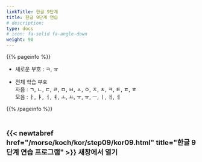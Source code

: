 ```yaml
---
linkTitle: 한글 9단계
title: 한글 9단계 연습
# description: 
type: docs
# icon: fa-solid fa-angle-down
weight: 90
---
```


{{% pageinfo %}}

* 새로운 부호 : ㅋ, ㅠ

* 전체 학습 부호<br>
자음 : ㄱ, ㄴ, ㄷ, ㄹ, ㅁ, ㅂ, ㅅ, ㅇ, ㅈ, ㅊ, ㅋ, ㅌ, ㅍ, ㅎ<br>
모음 : ㅏ, ㅑ, ㅓ, ㅕ, ㅗ, ㅛ, ㅜ, ㅠ, ㅡ, ㅣ, ㅐ, ㅔ<br>

{{% /pageinfo %}}

<br>

<b><span style="font-size:130%">{{< newtabref href="/morse/koch/kor/step09/kor09.html" title="한글 9단계 연습 프로그램" >}} 새창에서 열기</span></b>



